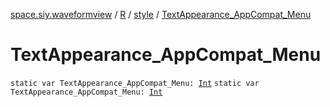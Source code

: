 [space.siy.waveformview](../../index.md) / [R](../index.md) / [style](index.md) / [TextAppearance_AppCompat_Menu](./-text-appearance_-app-compat_-menu.md)

# TextAppearance_AppCompat_Menu

`static var TextAppearance_AppCompat_Menu: `[`Int`](https://kotlinlang.org/api/latest/jvm/stdlib/kotlin/-int/index.html)
`static var TextAppearance_AppCompat_Menu: `[`Int`](https://kotlinlang.org/api/latest/jvm/stdlib/kotlin/-int/index.html)